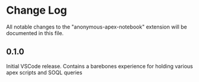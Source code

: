 # Change Log

All notable changes to the "anonymous-apex-notebook" extension will be documented in this file.

## 0.1.0

Initial VSCode release. Contains a barebones experience for holding various apex scripts and SOQL queries